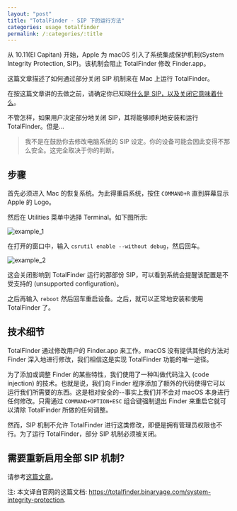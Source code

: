 ```yaml
---
layout: "post"
title: "TotalFinder - SIP 下的运行方法"
categories: usage totalfinder
permalink: /:categories/:title
---
```


从 10.11(El Capitan) 开始，Apple 为 macOS 引入了系统集成保护机制(System Integrity Protection, SIP)。该机制会阻止 TotalFinder 修改 Finder.app。

这篇文章描述了如何通过部分关闭 SIP 机制来在 Mac 上运行 TotalFinder。

在按这篇文章讲的去做之前，请确定你已知晓[什么是 SIP，以及关闭它意味着什么](https://www.zhihu.com/question/40239893)。

不管怎样，如果用户决定部分地关闭 SIP，其将能够顺利地安装和运行 TotalFinder。但是...

> 我不是在鼓励你去修改电脑系统的 SIP 设定。你的设备可能会因此变得不那么安全。这完全取决于你的判断。

## 步骤

首先必须进入 Mac 的恢复系统。为此得重启系统，按住 `COMMAND+R` 直到屏幕显示 Apple 的 Logo。

然后在 Utilities 菜单中选择 Terminal。如下图所示:

![example_1](https://static.binaryage.com/bdee89c2_shared_img_recovery-utilities-terminal.png)

在打开的窗口中，输入 `csrutil enable --without debug`，然后回车。

![example_2](https://static.binaryage.com/a96af7ca_shared_img_recovery-terminal-csrutil-enable-without-debug.png)

这会关闭影响到 TotalFinder 运行的那部份 SIP，可以看到系统会提醒该配置是不受支持的 (unsupported configuration)。

之后再输入 `reboot` 然后回车重启设备。之后，就可以正常地安装和使用 TotalFinder 了。

## 技术细节

TotalFinder 通过修改用户的 Finder.app 来工作。macOS 没有提供其他的方法对 Finder 深入地进行修改，我们相信这是实现 TotalFinder 功能的唯一途径。

为了添加或调整 Finder 的某些特性，我们使用了一种叫做代码注入 (code injection) 的技术。也就是说，我们向 Finder 程序添加了额外的代码使得它可以运行我们所需要的东西。这是相对安全的--事实上我们并不会对 macOS 本身进行任何修改。只需通过 `COMMAND+OPTION+ESC` 组合键强制退出 Finder 来重启它就可以清除 TotalFinder 所做的任何调整。

然而，SIP 机制不允许 TotalFinder 进行这类修改，即便是拥有管理员权限也不行。为了运行 TotalFinder，部分 SIP 机制必须被关闭。

## 需要重新启用全部 SIP 机制?

请参考[这篇文章](https://totalfinder.binaryage.com/enable-sip)。

注: 本文译自官网的这篇文档: <https://totalfinder.binaryage.com/system-integrity-protection>.
